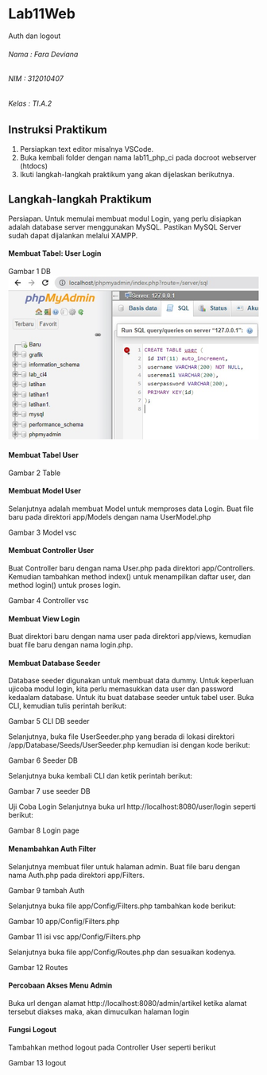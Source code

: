 # Lab11Web 
Auth dan logout

###### Nama : Fara Deviana
###### NIM : 312010407
###### Kelas : TI.A.2

## Instruksi Praktikum

1. Persiapkan text editor misalnya VSCode.
2. Buka kembali folder dengan nama lab11_php_ci pada docroot webserver (htdocs)
3. Ikuti langkah-langkah praktikum yang akan dijelaskan berikutnya.

## Langkah-langkah Praktikum

Persiapan.
Untuk memulai membuat modul Login, yang perlu disiapkan adalah database server 
menggunakan MySQL. Pastikan MySQL Server sudah dapat dijalankan melalui 
XAMPP.

#### Membuat Tabel: User Login

Gambar 1 DB
![](img/1%20satu.jpg)

#### Membuat Tabel User

Gambar 2 Table

#### Membuat Model User

Selanjutnya adalah membuat Model untuk memproses data Login. Buat file baru pada 
direktori app/Models dengan nama UserModel.php

Gambar 3 Model vsc


#### Membuat Controller User

Buat Controller baru dengan nama User.php pada direktori app/Controllers.
Kemudian tambahkan method index() untuk menampilkan daftar user, dan method 
login() untuk proses login.

Gambar 4 Controller vsc

#### Membuat View Login

Buat direktori baru dengan nama user pada direktori app/views, kemudian buat file 
baru dengan nama login.php. 


#### Membuat Database Seeder


Database seeder digunakan untuk membuat data dummy. Untuk keperluan ujicoba modul 
login, kita perlu memasukkan data user dan password kedaalam database. Untuk itu buat 
database seeder untuk tabel user. Buka CLI, kemudian tulis perintah berikut:

Gambar 5 CLI DB seeder

Selanjutnya, buka file UserSeeder.php yang berada di lokasi direktori 
/app/Database/Seeds/UserSeeder.php kemudian isi dengan kode berikut:


Gambar 6 Seeder DB

Selanjutnya buka kembali CLI dan ketik perintah berikut:

Gambar 7 use seeder DB

Uji Coba Login
Selanjutnya buka url http://localhost:8080/user/login seperti berikut:

Gambar 8 Login page

#### Menambahkan Auth Filter

Selanjutnya membuat filer untuk halaman admin. Buat file baru dengan nama Auth.php
pada direktori app/Filters. 

Gambar 9 tambah Auth

Selanjutnya buka file app/Config/Filters.php tambahkan kode berikut:

Gambar 10 app/Config/Filters.php

Gambar 11 isi vsc app/Config/Filters.php

Selanjutnya buka file app/Config/Routes.php dan sesuaikan kodenya.

Gambar 12 Routes

#### Percobaan Akses Menu Admin

Buka url dengan alamat http://localhost:8080/admin/artikel ketika alamat tersebut 
diakses maka, akan dimuculkan halaman login

#### Fungsi Logout

Tambahkan method logout pada Controller User seperti berikut

Gambar 13 logout
